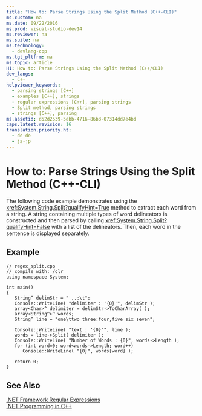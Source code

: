 ```yaml
---
title: "How to: Parse Strings Using the Split Method (C++-CLI)"
ms.custom: na
ms.date: 09/22/2016
ms.prod: visual-studio-dev14
ms.reviewer: na
ms.suite: na
ms.technology: 
  - devlang-cpp
ms.tgt_pltfrm: na
ms.topic: article
H1: How to: Parse Strings Using the Split Method (C++/CLI)
dev_langs: 
  - C++
helpviewer_keywords: 
  - parsing strings [C++]
  - examples [C++], strings
  - regular expressions [C++], parsing strings
  - Split method, parsing strings
  - strings [C++], parsing
ms.assetid: d52d2539-5ebb-4716-86b3-07314dd7e4bd
caps.latest.revision: 16
translation.priority.ht: 
  - de-de
  - ja-jp
---
```

# How to: Parse Strings Using the Split Method (C++-CLI)
The following code example demonstrates using the <xref:System.String.Split?qualifyHint=True> method to extract each word from a string. A string containing multiple types of word delineators is constructed and then parsed by calling <xref:System.String.Split?qualifyHint=False> with a list of the delineators. Then, each word in the sentence is displayed separately.  
  
## Example  
  
```  
// regex_split.cpp  
// compile with: /clr  
using namespace System;  
  
int main()  
{  
   String^ delimStr = " ,.:\t";  
   Console::WriteLine( "delimiter : '{0}'", delimStr );  
   array<Char>^ delimiter = delimStr->ToCharArray( );  
   array<String^>^ words;  
   String^ line = "one\ttwo three:four,five six seven";  
  
   Console::WriteLine( "text : '{0}'", line );  
   words = line->Split( delimiter );  
   Console::WriteLine( "Number of Words : {0}", words->Length );  
   for (int word=0; word<words->Length; word++)  
      Console::WriteLine( "{0}", words[word] );  
  
   return 0;  
}  
```  
  
## See Also  
 [.NET Framework Regular Expressions](assetId:///521b3f6d-f869-42e1-93e5-158c54a6895d)   
 [.NET Programming in C++](../vs140/.net-programming-with-c---cli--visual-c---.md)